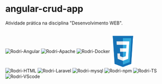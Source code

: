 # angular-crud-app
Atividade prática na disciplina "Desenvolvimento WEB".

  
<div style="display: inline_block"><br>
 <img align="center" alt="Rodri-Angular" height="100" width="74" src="https://cdn.jsdelivr.net/gh/devicons/devicon/icons/angularjs/angularjs-original.svg" />
  <img align="center" alt="Rodri-Apache" height="100" width="74" src="https://cdn.jsdelivr.net/gh/devicons/devicon/icons/apache/apache-original-wordmark.svg" />
  <img align="center" alt="Rodri-Docker" height="100" width="74" src="https://cdn.jsdelivr.net/gh/devicons/devicon/icons/docker/docker-original-wordmark.svg" />
  <img align="center" alt="Rodri-CSS" height="100" width="74" src="https://raw.githubusercontent.com/devicons/devicon/master/icons/css3/css3-original.svg" />
  <img align="center" alt="Rodri-HTML" height="100" width="74" src="https://cdn.jsdelivr.net/gh/devicons/devicon/icons/html5/html5-original.svg" />
  <img align="center" alt="Rodri-Laravel" height="100" width="74" src="https://cdn.jsdelivr.net/gh/devicons/devicon/icons/laravel/laravel-plain-wordmark.svg" />
  <img align="center" alt="Rodri-mysql" height="100" width="74" src="https://cdn.jsdelivr.net/gh/devicons/devicon/icons/mysql/mysql-original-wordmark.svg" />
  <img align="center" alt="Rodri-npm" height="100" width="74" src="https://cdn.jsdelivr.net/gh/devicons/devicon/icons/npm/npm-original-wordmark.svg" />
  <img align="center" alt="Rodri-TS" height="100" width="74" src="https://cdn.jsdelivr.net/gh/devicons/devicon/icons/typescript/typescript-original.svg" />
  <img align="center" alt="Rodri-VScode" height="100" width="74" src="https://cdn.jsdelivr.net/gh/devicons/devicon/icons/vscode/vscode-original-wordmark.svg" />
  
</div>
  
##
  

 
